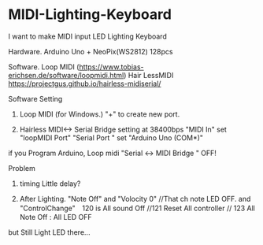 # MIDI-Lighting-Keyboard

I want to make MIDI input LED Lighting Keyboard

Hardware.
Arduino Uno + NeoPix(WS2812) 128pcs


Software.
Loop MIDI 
(https://www.tobias-erichsen.de/software/loopmidi.html)
Hair LessMIDI
https://projectgus.github.io/hairless-midiserial/


Software Setting
1. Loop MIDI (for Windows.)
  "+" to create new port.

2. Hairless MIDI<-> Serial Bridge
 setting at 38400bps
 "MIDI In"  set "loopMIDI Port" 
 "Serial Port " set "Arduino Uno (COM*)"

if you Program Arduino, Loop midi "Serial <-> MIDI Bridge " OFF!



Problem 
1. timing Little delay?

2. After  Lighting.
"Note Off" and "Volocity 0"  //That ch note LED OFF.
and "ControlChange"　120 is All sound Off //121 Reset All controller // 123 All Note Off  : All LED OFF

but Still Light LED there...
